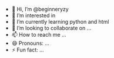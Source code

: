 - 👋 Hi, I’m @beginneryzy
- 👀 I’m interested in 
- 🌱 I’m currently learning python and html
- 💞️ I’m looking to collaborate on ...
- 📫 How to reach me ...
- 😄 Pronouns: ...
- ⚡ Fun fact: ...

<!---
beginneryzy/beginneryzy is a ✨ special ✨ repository because its `README.md` (this file) appears on your GitHub profile.
You can click the Preview link to take a look at your changes.
--->
